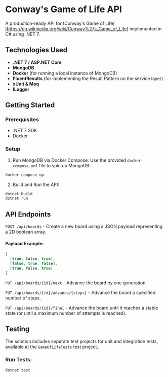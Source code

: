 ﻿# Conway's Game of Life API

A production-ready API for (Conway's Game of Life)[https://en.wikipedia.org/wiki/Conway%27s_Game_of_Life] implemented in C# using .NET 7.

## Technologies Used

- **.NET 7 / ASP.NET Core**
- **MongoDB** 
- **Docker** (for running a local instance of MongoDB)
- **FluentResults** (for implementing the Result Pattern on the service layer)
- **xUnit & Moq**
- **ILogger**


## Getting Started

### Prerequisites

- .NET 7 SDK
- Docker

### Setup

1. Run MongoDB via Docker Compose:
Use the provided `docker-compose.yml` file to spin up MongoDB:

```bash
docker-compose up
```

2. Build and Run the API:

```bash
dotnet build
dotnet run
```

## API Endpoints

`POST /api/boards` - Create a new board using a JSON payload representing a 2D boolean array.

#### Payload Example:

```json
[
  [true, false, true],
  [false, true, false],
  [true, false, true]
]
```

`PUT /api/boards/{id}/next` - Advance the board by one generation.

`PUT /api/boards/{id}/advance/{steps}` - Advance the board a specified number of steps.

`PUT /api/boards/{id}/final` - Advance the board until it reaches a stable state (or until a maximum number of attempts is reached).

## Testing
The solution includes separate test projects for unit and integration tests, available at the `GameOfLifeTests` test project..

### Run Tests:

```bash
dotnet test
```